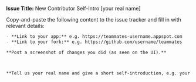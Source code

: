 **Issue Title:** New Contributor Self-Intro [your real name]

Copy-and-paste the following content to the issue tracker and fill in with relevant details:
```markdown
- **Link to your app:** e.g. https://teammates-username.appspot.com
- **Link to your fork:** e.g. https://github.com/username/teammates

**Post a screenshot of changes you did (as seen on the UI).**



**Tell us your real name and give a short self-introduction, e.g. your education background, why you want to contribute to TEAMMATES, etc.**
```
